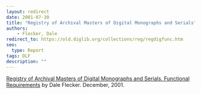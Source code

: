 ```yaml
---
layout: redirect
date: 2001-07-30
title: "Registry of Archival Masters of Digital Monographs and Serials"
authors: 
    - Flecker, Dale
redirect_to: https://old.diglib.org/collections/reg/regdigfunc.htm
seo:
  type: Report
tags: DLF
description: ""
---
```


<p><a href="https://old.diglib.org/collections/reg/regdigfunc.htm" target="_blank" rel="noopener noreferrer">Registry of Archival Masters of Digital Monographs and Serials. Functional Requirements</a> by Dale Flecker. December, 2001.</p>
